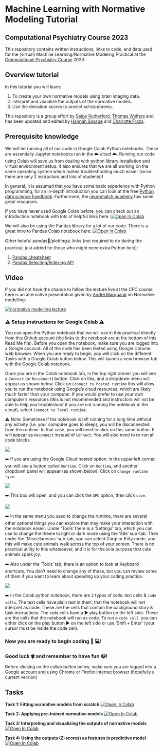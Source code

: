 # Machine Learning with Normative Modeling Tutorial 
## Computational Psychiatry Course 2023
This repository contains written instructions, links to code, and data used for the (virtual) Machine Learning/Normative Modeling Practical at the [Computational Psychiatry Course](https://www.translationalneuromodeling.org/cpcourse/) 2023.

## Overview tutorial
In this tutorial you will learn:
1. To create your own normative models using brain imaging data.
2. Interpret and visualize the outputs of the normative models.
3. Use the deviation scores to predict schizophrenia.

This repository is a group effort by [Saige Rutherford](https://twitter.com/being_saige), [Thomas Wolfers](https://twitter.com/ThomasWolfers) and has been updated and edited by [Hannah Savage](https://twitter.com/DrHannahSavage) and [Charlotte Fraza](https://twitter.com/CFraza).

## Prerequisite knowledge
We will be running all of our code in Google Colab Python notebooks. These are essentially Jupyter notebooks run in the :cloud: *cloud* :cloud:. 
Running our code using Colab will save us from dealing with python library installation and virtual environment setup. 
It also ensures that we are all working on the same operating system which makes troubleshooting much easier (since there are only 2 instructors and lots of students)! 

In general, it is assumed that you have some basic experience with Python programming, for an in-depth introduction you can look at the free [Python data science handbook](https://jakevdp.github.io/PythonDataScienceHandbook/). Furthermore, the [neuromatch academy](https://compneuro.neuromatch.io/tutorials/intro.html) has some great resources. 

If you have never used Google Colab before, you can check out an introduction notebook with lots of helpful links here: [![Open In Colab](https://colab.research.google.com/assets/colab-badge.svg)](https://colab.research.google.com/notebooks/intro.ipynb)

We will also be using the Pandas library for a lot of our code. There is a great intro to Pandas Colab notebook here: [![Open In Colab](https://colab.research.google.com/assets/colab-badge.svg)](https://colab.research.google.com/notebooks/mlcc/intro_to_pandas.ipynb)

Other helpful pandas:panda_face:/plotting:bar_chart: links (not required to do during the practical, just added for those who might need extra Python help):
1. [Pandas cheatsheet](https://pandas.pydata.org/Pandas_Cheat_Sheet.pdf)
2. [Pandas Selecting/Indexing API](https://pandas.pydata.org/pandas-docs/stable/user_guide/indexing.html)


## Video
If you did not have the chance to follow the lecture live at the CPC course here is an alternative presentation given by [Andre Marquand](https://twitter.com/amarquand?lang=en) on Normative modelling:

[![normative modelling lecture](https://img.youtube.com/vi/8YX1K_ln14k/maxresdefault.jpg)](https://www.youtube.com/watch?v=8YX1K_ln14k&t=3s)


### :warning: Setup instructions for Google Colab :warning:
You can open the Python notebook that we will use in this practical directly from this Github account (the links to the notebook are at the bottom of this Read Me file). Before you open the notebook, make sure you are logged into a Google account. All of the code has been tested using Google Chrome web browser. When you are ready to begin, you will click on the different Tasks with a Google Colab button below. This will launch a new browser tab with the Google Colab notebook. 

Once you are in the Colab notebook tab, in the top right corner you will see a `Connect` (or `Reconnect`) button. Click on this, and a dropdown menu will appear as shown below. Click on `Connect to hosted runtime` this will allow you to run the notebook using Google’s cloud resources, which are likely much faster than your computer. If you would prefer to use your own computer’s resources (this is not recommended and instructors will not be able to help you troubleshoot if you are not running the notebook in the cloud), select `Connect to local runtime`. 

:warning: Note: Sometimes if the notebook is left running for a long time without any activity (i.e. your computer goes to sleep), you will be disconnected from the runtime. In that case, you will need to click on this same button. It will appear as `Reconnect` instead of `Connect`. You will also need to  re-run all code blocks. 

![](presentation/Runtime1.png)

:arrow_right: If you are using the Google Cloud hosted option: in the upper left corner, you will see a button called `Runtime`. Click on `Runtime`, and another dropdown panel will appear (as shown below). Click on `Change runtime type`.

![](presentation/Runtime2.png)

:arrow_right: This box will open, and you can click the  `GPU` option, then click `save`. 

![](presentation/GPU.png)

:arrow_right: In the same menu you used to change the runtime, there are several other optional things you can explore that may make your interaction with the notebook easier. Under ‘Tools’ there is a ‘Settings’ tab, which you can use to change the theme to light or dark mode using the ‘Site’ sub-tab. Then under the ‘Miscellaneous’ sub-tab, you can select Corgi or Kitty mode, and this will make cute animals walk across the top of your screen. There is no practical utility to this whatsoever, and it is for the sole purpose that cute animals spark joy. 

:arrow_right: Also under the ‘Tools’ tab, there is an option to look at Keyboard shortcuts. You don’t need to change any of these, but you can review some of them if you want to learn about speeding up your coding practice. 

![](presentation/keyboard_pref.png)

:arrow_right: In the Colab python notebook, there are 2 types of cells: text cells & ```code cells```. The text cells have plain text in them, that the notebook will not interpret as code. These are the cells that contain the background story & task instructions. The ```code``` cells have a :arrow_forward: play button on the left side. These are the cells that the notebook will run as code. To run a ```code cell```, you can either click on the play button :arrow_forward: on the left side or use ‘Shift + Enter’ (your cursor must be inside the code cell). 
 
### Now you are ready to begin coding :brain:	:computer:! 
### Good luck :four_leaf_clover: and remember to have fun :smiley:! 

Before clicking on the collab button below, make sure you are logged into a Google account and using Chrome or Firefox internet browser (hopefully a current version)

## Tasks
**Task 1: Fitting normative models from scratch** [![Open In Colab](https://colab.research.google.com/assets/colab-badge.svg)](https://colab.research.google.com/github/CharFraza/CPC_ML_tutorial/blob/master/tasks/1_fit_normative_models.ipynb)

**Task 2: Applying pre-trained normative models** [![Open In Colab](https://colab.research.google.com/assets/colab-badge.svg)](https://colab.research.google.com/github/CharFraza/CPC_ML_tutorial/blob/master/tasks/2_apply_normative_models.ipynb)

**Task 3: Interpreting and visualizing the outputs of normative models** [![Open In Colab](https://colab.research.google.com/assets/colab-badge.svg)](https://colab.research.google.com/github/CharFraza/CPC_ML_tutorial/blob/master/tasks/3_Visualizations.ipynb)

**Task 4: Using the outputs (Z-scores) as features in predictive model** [![Open In Colab](https://colab.research.google.com/assets/colab-badge.svg)](https://colab.research.google.com/github/CharFraza/CPC_ML_tutorial/blob/master/tasks/4_post_hoc_analysis.ipynb)

